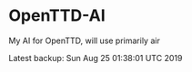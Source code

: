 # OpenTTD-AI
My AI for OpenTTD, will use primarily air

Latest backup: Sun Aug 25 01:38:01 UTC 2019
